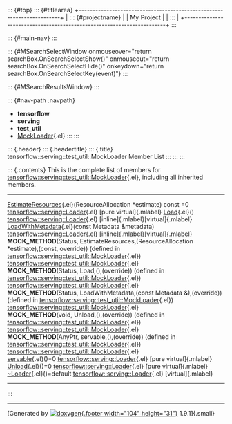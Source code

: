::: {#top}
::: {#titlearea}
+-----------------------------------------------------------------------+
| ::: {#projectname}                                                    |
| My Project                                                            |
| :::                                                                   |
+-----------------------------------------------------------------------+
:::

::: {#main-nav}
:::

::: {#MSearchSelectWindow onmouseover="return searchBox.OnSearchSelectShow()" onmouseout="return searchBox.OnSearchSelectHide()" onkeydown="return searchBox.OnSearchSelectKey(event)"}
:::

::: {#MSearchResultsWindow}
:::

::: {#nav-path .navpath}
-   **tensorflow**
-   **serving**
-   **test\_util**
-   [MockLoader](classtensorflow_1_1serving_1_1test__util_1_1MockLoader.html){.el}
:::
:::

::: {.header}
::: {.headertitle}
::: {.title}
tensorflow::serving::test\_util::MockLoader Member List
:::
:::
:::

::: {.contents}
This is the complete list of members for
[tensorflow::serving::test\_util::MockLoader](classtensorflow_1_1serving_1_1test__util_1_1MockLoader.html){.el},
including all inherited members.

  ---------------------------------------------------------------------------------------------------------------------------------------------------------------------------------------------------------------------------- ----------------------------------------------------------------------------------------------------------------- -------------------------------------
  [EstimateResources](classtensorflow_1_1serving_1_1Loader.html#ab59db26b242a2224889bc7c5c6edae40){.el}(ResourceAllocation \*estimate) const =0                                                                                [tensorflow::serving::Loader](classtensorflow_1_1serving_1_1Loader.html){.el}                                     [pure virtual]{.mlabel}
  [Load](classtensorflow_1_1serving_1_1Loader.html#a7dadc89ccbf488aae0102368261cc692){.el}()                                                                                                                                   [tensorflow::serving::Loader](classtensorflow_1_1serving_1_1Loader.html){.el}                                     [inline]{.mlabel}[virtual]{.mlabel}
  [LoadWithMetadata](classtensorflow_1_1serving_1_1Loader.html#a7aebd433e4a782265d847e507f3bc824){.el}(const Metadata &metadata)                                                                                               [tensorflow::serving::Loader](classtensorflow_1_1serving_1_1Loader.html){.el}                                     [inline]{.mlabel}[virtual]{.mlabel}
  **MOCK\_METHOD**(Status, EstimateResources,(ResourceAllocation \*estimate),(const, override)) (defined in [tensorflow::serving::test\_util::MockLoader](classtensorflow_1_1serving_1_1test__util_1_1MockLoader.html){.el})   [tensorflow::serving::test\_util::MockLoader](classtensorflow_1_1serving_1_1test__util_1_1MockLoader.html){.el}   
  **MOCK\_METHOD**(Status, Load,(),(override)) (defined in [tensorflow::serving::test\_util::MockLoader](classtensorflow_1_1serving_1_1test__util_1_1MockLoader.html){.el})                                                    [tensorflow::serving::test\_util::MockLoader](classtensorflow_1_1serving_1_1test__util_1_1MockLoader.html){.el}   
  **MOCK\_METHOD**(Status, LoadWithMetadata,(const Metadata &),(override)) (defined in [tensorflow::serving::test\_util::MockLoader](classtensorflow_1_1serving_1_1test__util_1_1MockLoader.html){.el})                        [tensorflow::serving::test\_util::MockLoader](classtensorflow_1_1serving_1_1test__util_1_1MockLoader.html){.el}   
  **MOCK\_METHOD**(void, Unload,(),(override)) (defined in [tensorflow::serving::test\_util::MockLoader](classtensorflow_1_1serving_1_1test__util_1_1MockLoader.html){.el})                                                    [tensorflow::serving::test\_util::MockLoader](classtensorflow_1_1serving_1_1test__util_1_1MockLoader.html){.el}   
  **MOCK\_METHOD**(AnyPtr, servable,(),(override)) (defined in [tensorflow::serving::test\_util::MockLoader](classtensorflow_1_1serving_1_1test__util_1_1MockLoader.html){.el})                                                [tensorflow::serving::test\_util::MockLoader](classtensorflow_1_1serving_1_1test__util_1_1MockLoader.html){.el}   
  [servable](classtensorflow_1_1serving_1_1Loader.html#a640d67dc6ca9926595d29fdfe63868c1){.el}()=0                                                                                                                             [tensorflow::serving::Loader](classtensorflow_1_1serving_1_1Loader.html){.el}                                     [pure virtual]{.mlabel}
  [Unload](classtensorflow_1_1serving_1_1Loader.html#addca8f4264380e5e635bbe1197f5347f){.el}()=0                                                                                                                               [tensorflow::serving::Loader](classtensorflow_1_1serving_1_1Loader.html){.el}                                     [pure virtual]{.mlabel}
  [\~Loader](classtensorflow_1_1serving_1_1Loader.html#ab12e7e4d5f33ade6dd73d7a30873c032){.el}()=default                                                                                                                       [tensorflow::serving::Loader](classtensorflow_1_1serving_1_1Loader.html){.el}                                     [virtual]{.mlabel}
  ---------------------------------------------------------------------------------------------------------------------------------------------------------------------------------------------------------------------------- ----------------------------------------------------------------------------------------------------------------- -------------------------------------
:::

------------------------------------------------------------------------

[Generated by [![doxygen](doxygen.svg){.footer width="104"
height="31"}](https://www.doxygen.org/index.html) 1.9.1]{.small}
